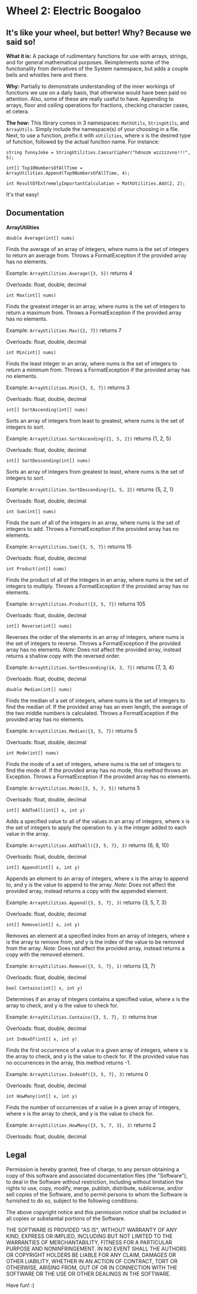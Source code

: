 # Wheel 2: Electric Boogaloo
## It's like your wheel, but better! Why? Because we said so!

**What it is:** A package of rudimentary functions for use with arrays, strings, and for general mathematical purposes. Reimplements some of the functionality from derivatives of the System namespace, but adds a couple bells and whistles here and there.

**Why:** Partially to demonstrate understanding of the inner workings of functions we use on a daily basis, that otherwise would have been paid no attention. Also, some of these are really useful to have. Appending to arrays, floor and ceiling operations for fractions, checking character cases, et cetera.

**The how:** This library comes in 3 namespaces: `MathUtils`, `StringUtils`, and `ArrayUtils`. Simply include the namespace(s) of your choosing in a file. Next, to use a function, prefix it with `xUtilities`, where x is the desired type of function, followed by the actual function name. For instance:

`string funnyJoke = StringUtilities.CaesarCipher("hdnozm wzzzzzvno!!!", 5);`

`int[] Top10NumbersOfAllTime = ArrayUtilities.Append(Top9NumbersOfAllTime, 4);`

`int ResultOfExtremelyImportantCalculation = MathUtilities.Add(2, 2);`

It's that easy!


## Documentation

**ArrayUtilities**

`double Average(int[] nums)`

Finds the average of an array of integers, where nums is the set of integers to return an average from.
Throws a FormatException if the provided array has no elements.

Example: `ArrayUtilities.Average({3, 5})` returns 4

Overloads: float, double, decimal


`int Max(int[] nums)`

Finds the greatest integer in an array, where nums is the set of integers to return a maximum from.
Throws a FormatException if the provided array has no elements.

Example: `ArrayUtilities.Max({2, 7})` returns 7

Overloads: float, double, decimal


`int Min(int[] nums)`

Finds the least integer in an array, where nums is the set of integers to return a minimum from.
Throws a FormatException if the provided array has no elements.

Example: `ArrayUtilities.Min({3, 5, 7})` returns 3

Overloads: float, double, decimal


`int[] SortAscending(int[] nums)`

Sorts an array of integers from least to greatest, where nums is the set of integers to sort.

Example: `ArrayUtilities.SortAscending({1, 5, 2})` returns {1, 2, 5}

Overloads: float, double, decimal


`int[] SortDescending(int[] nums)`

Sorts an array of integers from greatest to least, where nums is the set of integers to sort.

Example: `ArrayUtilities.SortDescending({1, 5, 2})` returns {5, 2, 1}

Overloads: float, double, decimal


`int Sum(int[] nums)`

Finds the sum of all of the integers in an array, where nums is the set of integers to add.
Throws a FormatException if the provided array has no elements.

Example: `ArrayUtilities.Sum({3, 5, 7})` returns 15

Overloads: float, double, decimal


`int Product(int[] nums)`

Finds the product of all of the integers in an array, where nums is the set of integers to multiply.
Throws a FormatException if the provided array has no elements.

Example: `ArrayUtilities.Product({3, 5, 7})` returns 105

Overloads: float, double, decimal


`int[] Reverse(int[] nums)`

Reverses the order of the elements in an array of integers, where nums is the set of integers to reverse.
Throws a FormatException if the provided array has no elements.
*Note:* Does not affect the provided array, instead returns a shallow copy with the reversed order.

Example: `ArrayUtilities.SortDescending({4, 3, 7})` returns {7, 3, 4}

Overloads: float, double, decimal


`double Median(int[] nums)`

Finds the median of a set of integers, where nums is the set of integers to find the median of.
If the provided array has an even length, the average of the two middle numbers is calculated.
Throws a FormatException if the provided array has no elements.

Example: `ArrayUtilities.Median({3, 5, 7})` returns 5

Overloads: float, double, decimal


`int Mode(int[] nums)`

Finds the mode of a set of integers, where nums is the set of integers to find the mode of.
If the provided array has no mode, this method throws an Exception.
Throws a FormatException if the provided array has no elements.

Example: `ArrayUtilities.Mode({3, 5, 7, 5})` returns 5

Overloads: float, double, decimal


`int[] AddToAll(int[] x, int y)`

Adds a specified value to all of the values in an array of integers, where x is the set of integers to apply the operation to. y is the integer added to each value in the array.

Example: `ArrayUtilities.AddToAll({3, 5, 7}, 3)` returns {6, 8, 10}

Overloads: float, double, decimal


`int[] Append(int[] x, int y)`

Appends an element to an array of integers, where x is the array to append to, and y is the value to append to the array.
*Note:* Does not affect the provided array, instead returns a copy with the appended element.

Example: `ArrayUtilities.Append({3, 5, 7}, 3)` returns {3, 5, 7, 3}

Overloads: float, double, decimal


`int[] Remove(int[] x, int y)`

Removes an element at a specified index from an array of integers, where x is the array to remove from, and y is the index of the value to be removed from the array.
*Note:* Does not affect the provided array, instead returns a copy with the removed element.

Example: `ArrayUtilities.Remove({3, 5, 7}, 1)` returns {3, 7}

Overloads: float, double, decimal


`bool Contains(int[] x, int y)`

Determines if an array of integers contains a specified value, where x is the array to check, and y is the value to check for.

Example: `ArrayUtilities.Contains({3, 5, 7}, 3)` returns true

Overloads: float, double, decimal


`int IndexOf(int[] x, int y)`

Finds the first occurrence of a value in a given array of integers, where x is the array to check, and y is the value to check for. If the provided value has no occurrences in the array, this method returns -1.

Example: `ArrayUtilities.IndexOf({3, 5, 7}, 3)` returns 0

Overloads: float, double, decimal


`int HowMany(int[] x, int y)`

Finds the number of occurrences of a value in a given array of integers, where x is the array to check, and y is the value to check for.

Example: `ArrayUtilities.HowMany({3, 5, 7, 3}, 3)` returns 2

Overloads: float, double, decimal



## Legal

Permission is hereby granted, free of charge, to any person obtaining a copy of this software and associated documentation files (the "Software"), to deal in the Software without restriction, including without limitation the rights to use, copy, modify, merge, publish, distribute, sublicense, and/or sell copies of the Software, and to permit persons to whom the Software is furnished to do so, subject to the following conditions:

The above copyright notice and this permission notice shall be included in all copies or substantial portions of the Software.

THE SOFTWARE IS PROVIDED "AS IS", WITHOUT WARRANTY OF ANY KIND, EXPRESS OR IMPLIED, INCLUDING BUT NOT LIMITED TO THE WARRANTIES OF MERCHANTABILITY, FITNESS FOR A PARTICULAR PURPOSE AND NONINFRINGEMENT. IN NO EVENT SHALL THE AUTHORS OR COPYRIGHT HOLDERS BE LIABLE FOR ANY CLAIM, DAMAGES OR OTHER LIABILITY, WHETHER IN AN ACTION OF CONTRACT, TORT OR OTHERWISE, ARISING FROM, OUT OF OR IN CONNECTION WITH THE SOFTWARE OR THE USE OR OTHER DEALINGS IN THE SOFTWARE.

Have fun! :)